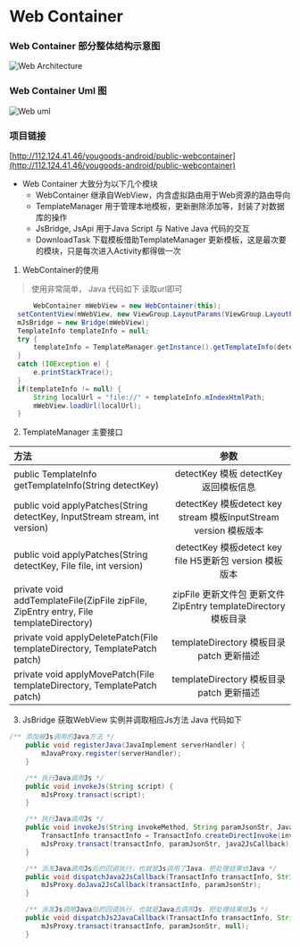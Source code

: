 # Web Container

### Web Container 部分整体结构示意图
![Web Architecture](http://i4.buimg.com/567571/cca4fa7d826aadca.jpg)

### Web Container Uml 图
![Web uml](http://i1.piimg.com/567571/061e763304d4d2e7.png)

### 项目链接
[http://112.124.41.46/yougoods-android/public-webcontainer](http://112.124.41.46/yougoods-android/public-webcontainer)

* Web Container 大致分为以下几个模块
  * WebContainer 继承自WebView，内含虚拟路由用于Web资源的路由导向
  * TemplateManager 用于管理本地模板，更新删除添加等，封装了对数据库的操作
  * JsBridge, JsApi 用于Java Script 与 Native Java 代码的交互
  * DownloadTask 下载模板借助TemplateManager 更新模板，这是最次要的模块，只是每次进入Activity都得做一次

1. WebContainer的使用
> 使用非常简单， Java 代码如下 读取url即可
```Java
      WebContainer mWebView = new WebContainer(this);
  setContentView(mWebView, new ViewGroup.LayoutParams(ViewGroup.LayoutParams.MATCH_PARENT, ViewGroup.LayoutParams.MATCH_PARENT));
  mJsBridge = new Bridge(mWebView);
  TemplateInfo templateInfo = null;
  try {
      templateInfo = TemplateManager.getInstance().getTemplateInfo(detectKey);
  }
  catch (IOException e) {
      e.printStackTrace();
  }
  if(templateInfo != null) {
      String localUrl = "file://" + templateInfo.mIndexHtmlPath;
      mWebView.loadUrl(localUrl);
  }
```
2. TemplateManager 主要接口

| 方法                                                                                  |                                参数                                |
|:--------------------------------------------------------------------------------------|:------------------------------------------------------------------:|
| public TemplateInfo getTemplateInfo(String detectKey)                                 |              detectKey 模板 detectKey   返回模板信息               |
| public void applyPatches(String detectKey, InputStream stream, int version)           | detectKey 模板detect key  stream 模板InputStream  version 模板版本 |
| public void applyPatches(String detectKey, File file, int version)                    |     detectKey 模板detect key  file  H5更新包  version 模板版本     |
| private void addTemplateFile(ZipFile zipFile, ZipEntry entry, File templateDirectory) | zipFile  更新文件包   更新文件ZipEntry  templateDirectory 模板目录 |
| private void applyDeletePatch(File templateDirectory, TemplatePatch patch)            |            templateDirectory 模板目录  patch  更新描述             |
| private void applyMovePatch(File templateDirectory, TemplatePatch patch)              |       templateDirectory 模板目录 patch             更新描述        |
3. JsBridge
获取WebView 实例并调取相应Js方法 Java 代码如下
```Java
/** 添加被Js调用的Java方法 */
    public void registerJava(JavaImplement serverHandler) {
        mJavaProxy.register(serverHandler);
    }

    /** 执行Java调用Js */
    public void invokeJs(String script) {
        mJsProxy.transact(script);
    }

    /** 执行Java调用Js */
    public void invokeJs(String invokeMethod, String paramJsonStr, Java2JsCallback java2JsCallback) {
        TransactInfo transactInfo = TransactInfo.createDirectInvoke(invokeMethod);
        mJsProxy.transact(transactInfo, paramJsonStr, java2JsCallback);
    }

    /** 派发Java调用Js后的回调执行，也就是Js调用了Java，把处理结果给Java */
    public void dispatchJava2JsCallback(TransactInfo transactInfo, String paramJsonStr) {
        mJsProxy.doJava2JsCallback(transactInfo, paramJsonStr);
    }

    /** 派发Js调用Java后的回调执行，也就是Java去调用Js，把处理结果给Js */
    public void dispatchJs2JavaCallback(TransactInfo transactInfo, String paramJsonStr) {
        mJsProxy.transact(transactInfo, paramJsonStr, null);
    }
```
